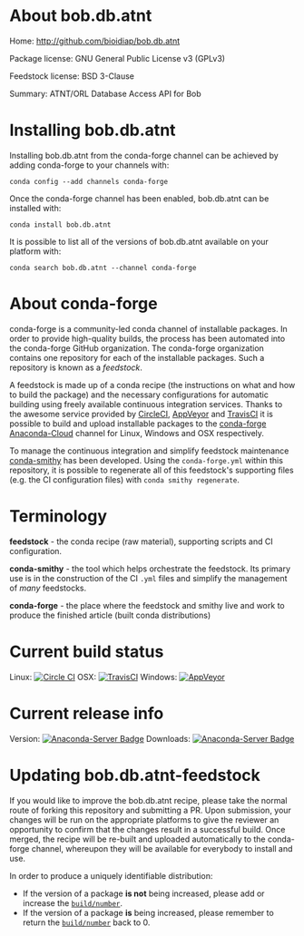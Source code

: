 About bob.db.atnt
=================

Home: http://github.com/bioidiap/bob.db.atnt

Package license: GNU General Public License v3 (GPLv3)

Feedstock license: BSD 3-Clause

Summary: ATNT/ORL Database Access API for Bob



Installing bob.db.atnt
======================

Installing bob.db.atnt from the conda-forge channel can be achieved by adding conda-forge to your channels with:

```
conda config --add channels conda-forge
```

Once the conda-forge channel has been enabled, bob.db.atnt can be installed with:

```
conda install bob.db.atnt
```

It is possible to list all of the versions of bob.db.atnt available on your platform with:

```
conda search bob.db.atnt --channel conda-forge
```


About conda-forge
=================

conda-forge is a community-led conda channel of installable packages.
In order to provide high-quality builds, the process has been automated into the
conda-forge GitHub organization. The conda-forge organization contains one repository 
for each of the installable packages. Such a repository is known as a *feedstock*.

A feedstock is made up of a conda recipe (the instructions on what and how to build
the package) and the necessary configurations for automatic building using freely
available continuous integration services. Thanks to the awesome service provided by
[CircleCI](https://circleci.com/), [AppVeyor](http://www.appveyor.com/)
and [TravisCI](https://travis-ci.org/) it is possible to build and upload installable
packages to the [conda-forge](https://anaconda.org/conda-forge)
[Anaconda-Cloud](http://docs.anaconda.org/) channel for Linux, Windows and OSX respectively.

To manage the continuous integration and simplify feedstock maintenance
[conda-smithy](http://github.com/conda-forge/conda-smithy) has been developed.
Using the ``conda-forge.yml`` within this repository, it is possible to regenerate all of
this feedstock's supporting files (e.g. the CI configuration files) with ``conda smithy regenerate``.


Terminology
===========

**feedstock** - the conda recipe (raw material), supporting scripts and CI configuration.

**conda-smithy** - the tool which helps orchestrate the feedstock.
                   Its primary use is in the construction of the CI ``.yml`` files
                   and simplify the management of *many* feedstocks.

**conda-forge** - the place where the feedstock and smithy live and work to
                  produce the finished article (built conda distributions)

Current build status
====================

Linux: [![Circle CI](https://circleci.com/gh/conda-forge/bob.db.atnt-feedstock.svg?style=svg)](https://circleci.com/gh/conda-forge/bob.db.atnt-feedstock)
OSX: [![TravisCI](https://travis-ci.org/conda-forge/bob.db.atnt-feedstock.svg?branch=master)](https://travis-ci.org/conda-forge/bob.db.atnt-feedstock) 
Windows: [![AppVeyor](https://ci.appveyor.com/api/projects/status/github/conda-forge/bob-db-atnt-feedstock?svg=True)](https://ci.appveyor.com/project/conda-forge/bob-db-atnt-feedstock/branch/master)

Current release info
====================
Version: [![Anaconda-Server Badge](https://anaconda.org/conda-forge/bob.db.atnt/badges/version.svg)](https://anaconda.org/conda-forge/bob.db.atnt)
Downloads: [![Anaconda-Server Badge](https://anaconda.org/conda-forge/bob.db.atnt/badges/downloads.svg)](https://anaconda.org/conda-forge/bob.db.atnt)


Updating bob.db.atnt-feedstock
==============================

If you would like to improve the bob.db.atnt recipe, please take the normal
route of forking this repository and submitting a PR. Upon submission, your changes will
be run on the appropriate platforms to give the reviewer an opportunity to confirm that the
changes result in a successful build. Once merged, the recipe will be re-built and uploaded
automatically to the conda-forge channel, whereupon they will be available for everybody to
install and use.

In order to produce a uniquely identifiable distribution:
 * If the version of a package **is not** being increased, please add or increase
   the [``build/number``](http://conda.pydata.org/docs/building/meta-yaml.html#build-number-and-string). 
 * If the version of a package **is** being increased, please remember to return
   the [``build/number``](http://conda.pydata.org/docs/building/meta-yaml.html#build-number-and-string)
   back to 0.
